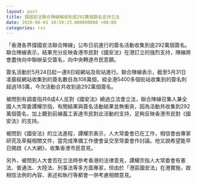 ```yaml
---
layout: post
title: 撐國安法聯合陣線稱收到逾292萬個簽名支持立法
date: 2020-06-01 10:59:23.000000000 +08:00
categories: rss
---
```


「香港各界撐國安法聯合陣線」公布日前進行的簽名活動收集到逾292萬個簽名。聯合陣線表示，結果充分反映香港市民對《國安法》在港訂立的強烈支持，陣線將會盡快向中聯辦呈交簽名，向中央轉達市民意願。

簽名活動於5月24日起一連8日經網站及街站進行。聯合陣線表示，截至5月31日凌晨經網站收集到的簽名數目為108萬個，經全港5400多個街站收集到的簽名則超過183萬，今次活動合共收到逾292萬個簽名。

被問到有調查指共6成4人反對《國安法》繞過立法會立法，聯合陣線召集人兼全國人大常委譚耀宗指，有關結果與簽名活動結果並無衝突，因為活動共收集到292萬個簽名，加上聽到前線義工表達市民對此活動的支持，足夠反映香港市民對《國安法》的支持。

被問到《國安法》的立法進程，譚耀宗表示，人大常委會已在工作，相信會由專家研究及草擬相關文件，當完成準備工作便會呈交至常委會作討論。他又說希望能早日開啟《人大網》，收集香港市民意見。

另外，被問到人大會否在立法時參考香港的法律意見，譚耀宗指人大常委會有憲法、普通法、大陸法、刑事法等多方面專家，但由於「港區國安法」在港實施，故相信法例的內容、表述和執行等都會一併考慮相關意見。

